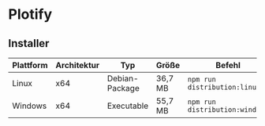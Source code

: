 # Plotify

## Installer

| Plattform | Architektur | Typ            | Größe   | Befehl                         |
|-----------|-------------|----------------|---------|--------------------------------|
| Linux     | x64         | Debian-Package | 36,7 MB | `npm run distribution:linux`   |
| Windows   | x64         | Executable     | 55,7 MB | `npm run distribution:windows` |
